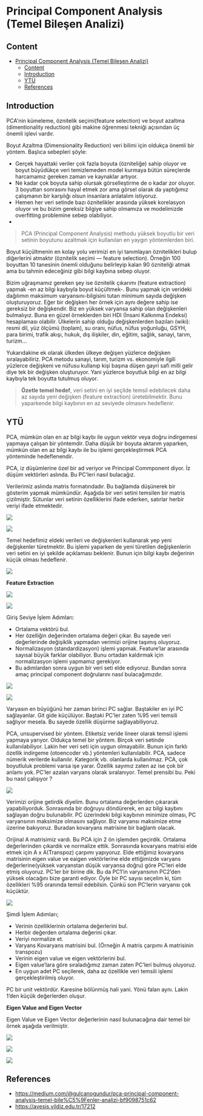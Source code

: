 # Principal Component Analysis (Temel Bileşen Analizi)

## Content

- [Principal Component Analysis (Temel Bileşen Analizi)](#principal-component-analysis-temel-bileşen-analizi)
  - [Content](#content)
  - [Introduction](#introduction)
  - [YTÜ](#ytü)
  - [References](#references)

## Introduction

PCA'nin kümeleme, öznitelik seçimi(feature selection) ve boyut azaltma (dimentionality reduction) gibi makine öğrenmesi tekniği açısından üç önemli işlevi vardır.

Boyut Azaltma (Dimensionality Reduction) veri bilimi için oldukça önemli bir yöntem. Başlıca sebepleri şöyle:

* Gerçek hayattaki veriler çok fazla boyuta (özniteliğe) sahip oluyor ve boyut büyüdükçe veri temizlemeden model kurmaya bütün süreçlerde harcamamız gereken zaman ve kaynaklar artıyor.
* Ne kadar çok boyuta sahip olursak görselleştirme de o kadar zor oluyor. 3 boyuttan sonrasını hayal etmek zor ama görsel olarak da yaptığımız çalışmanın bir karşılığı olsun insanlara anlatalım istiyoruz.
* Hemen her veri setinde bazı öznitelikler arasında yüksek korelasyon oluyor ve bu bizim gereksiz bilgiye sahip olmamıza ve modelimizde overfitting problemine sebep olabiliyor.
* 
> PCA (Principal Component Analysis) methodu yüksek boyutlu bir veri setinin boyutunu azaltmak için kullanılan en yaygın yöntemlerden biri.

Boyut küçültmenin en kolay yolu verimizi en iyi tanımlayan öznitelikleri bulup diğerlerini atmaktır (öznitelik seçimi — feature selection). Örneğin 100 boyuttan 10 tanesinin önemli olduğunu belirleyip kalan 90 özniteliği atmak ama bu tahmin edeceğiniz gibi bilgi kaybına sebep oluyor.

Bizim uğraşmamız gereken şey ise öznitelik çıkarımı (feature extraction) yapmak -en az bilgi kaybıyla boyut küçültmek-. Bunu yapmak için verideki dağılımın maksimum varyansını-bilgisini tutan minimum sayıda değişken oluşturuyoruz. Eğer bir değişken her örnek için aynı değere sahip ise gereksiz bir değişkendir. Biz en yüksek varyansa sahip olan değişkenleri bulmalıyız. Buna en güzel örneklerden biri HDI (İnsani Kalkınma Endeksi) hesaplaması olabilir. Ülkelerin sahip olduğu değişkenlerden bazıları (wiki): resmi dil, yüz ölçümü (toplam), su oranı, nüfus, nüfus yoğunluğu, GSYH, para birimi, trafik akışı, hukuk, dış ilişkiler, din, eğitim, sağlık, sanayi, tarım, turizm…

Yukarıdakine ek olarak ülkeden ülkeye değişen yüzlerce değişken sıralayabiliriz. PCA metodu sanayi, tarım, turizm vs. ekonomiyle ilgili yüzlerce değişkeni ve nüfusu kullanıp kişi başına düşen gayri safi milli gelir diye tek bir değişken oluşturuyor. Yani yüzlerce boyutluk bilgi en az bilgi kaybıyla tek boyutta tutulmuş oluyor.

> **Özetle temel hedef**, veri setini en iyi seçilde temsil edebilecek daha az sayıda yeni değişken (feature extraction) üretebilmektir. Bunu yaparkende bilgi kaybının en az seviyede olmasını hedeflenir.

## YTÜ

PCA, mümkün olan en az bilgi kaybı ile uygun vektör veya doğru indirgemesi yapmaya çalışan bir yöntemdir. Daha düşük bir boyuta aktarım yaparken, mümkün olan en az bilgi kaybı ile bu işlemi gerçekleştirmek PCA yönteminde hedeflenendir.

PCA, iz düşümlerine özel bir ad veriyor ve Principal Commponent diyor. İz düşüm vektörleri aslında. Bu PC’leri nasıl bulacağız.

Verilerimiz aslında matris formatındadır. Bu bağlamda düşünerek bir gösterim yapmak mümkündür. Aşağıda bir veri setini temsilen bir matris çizilmiştir. Sütunlar veri setinin özelliklerini ifade ederken, satırlar herbir veriyi ifade etmektedir.

![](photo/1.png)

![](photo/2.png)

Temel hedefimiz eldeki verileri ve değişkenleri kullanarak yep yeni değişkenler türetmektir. Bu işlemi yaparken de yeni türetilen değişkenlerin veri setini en iyi şekilde açıklaması beklenir. Bunun için bilgi kaybı değerinin küçük olması hedeflenir.

![](photo/6.png)

**Feature Extraction**

![](photo/3.png)

![](photo/4.png)



Giriş Seviye İşlem Adımları:
- Ortalama vektörü bul.
- Her özelliğin değerinden ortalama değeri çıkar. Bu sayede veri değerlerinde değişiklik yapmadan verimizi orijine taşımış oluyoruz.
- Normalizasyon (standardizasyon) işlemi yapmak. Feature’lar arasında sayısal büyük farklar olabiliyor. Bunu ortadan kaldırmak için normalizasyon işlemi yapmamız gerekiyor.
- Bu adımlardan sonra uygun bir veri seti elde ediyoruz. Bundan sonra amaç principal component doğrularını nasıl bulacağımızdır.

![](photo/7.png)

![](photo/8.png)

Varyasın en büyüğünü her zaman birinci PC sağlar. Baştakiler en iyi PC sağlayanlar. Git gide küçülüyor. Baştaki PC’ler zaten %95 veri temsili sağlıyor mesela. Bu sayede özellik düşürme sağlayabiliyoruz.

PCA, unsupervised bir yöntem. Etiketsiz veride lineer olarak temsil işlemi yapmaya yarıyor. Oldukça temel bir yöntem. Birçok veri setinde kullanılabiliyor. Lakin her veri seti için uygun olmayabilir. Bunun için farklı özellik indirgeme (otoencoder vb.) yöntemleri kullanılabilir.
PCA, sadece nümerik verilerde kullanılır. Kategorik vb. olanlarda kullanılmaz.
PCA, çok boyutluluk problemi varsa işe yarar. Özellik sayımız zaten az ise çok bir anlamı yok.
PC’ler azalan varyans olarak sıralanıyor. Temel prensibi bu. Peki bu nasıl çalışıyor ?

![](photo/5.png)

Verimizi orijine getirdik diyelim. Bunu ortalama değerlerden çıkararak yapabiliyorduk. Sonrasında bir doğruyu döndürerek, en az bilgi kaybını sağlayan doğru bulunabilir.
PC üzerindeki bilgi kaybının minimize olması, PC varyansının maksimize olmasını sağlıyor.
Biz varyansı maksimize etme üzerine bakıyoruz. Buradan kovaryans matrisine bir bağlantı olacak.

Orijinal A matrisimiz vardı. Bu PCA için 2 ön işlemden geçirdik. Ortalama değerlerinden çıkardık ve normalize ettik. Sonrasında kovaryans matrisi elde etmek için A x A(Transpoz) çarpımı yapıyoruz. Elde ettiğimiz kovaryans matrisinin  eigen value ve eaigen vektörlerine elde ettiğimizde varyans değerlerine(yüksek varyanstan düşük varyansa doğru) göre PC’leri elde etmiş oluyoruz.
PC’ler bir birine dik. Bu da PC1’in varyansının PC2’den yüksek olacağını bize garanti ediyor.
Öyle bir PC sayısı seçelim ki, tüm özellikleri %95 oranında temsil edebilsin. Çünkü son PC’lerin varyansı çok küçüktür.

![](photo/9.png)


Şimdi İşlem Adımları;

- Verinin özelliklerinin ortalama değerlerini bul.
- Herbir değerden ortalama değerini çıkar.
- Veriyi normalize et.
- Varyans Kovaryans matrisini bul. (Örneğin A matris çarpımı A matrisinin transpozu)
- Verinin eigen value ve eigen vektörlerini bul.
- Eigen value’lara göre sıraladığımız zaman zaten PC’leri bulmuş oluyoruz.
- En uygun adet PC seçilerek, daha az özellikle veri temsili işlemi gerçekleştirilmiş oluyor.

PC bir unit vektördür. Karesine bölünmüş hali yani. Yönü falan aynı. Lakin 1’den küçük değerlerden oluşur.

**Eigen Value and Eigen Vector**

Eigen Value ve Eigen Vector değerlerinin nasıl bulunacağına dair temel bir örnek aşağıda verilmiştir.

![](photo/10.png)

![](photo/11.png)

![](photo/12.png)


## References

* https://medium.com/@gulcanogundur/pca-principal-component-analysis-temel-bile%C5%9Fenler-analizi-bf9098751c62
* https://avesis.yildiz.edu.tr/17212